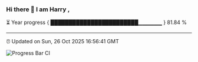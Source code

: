 ### Hi there 👋 I am Harry , 

⏳ Year progress { ████████████████████████▁▁▁▁▁▁ } 81.84 %

---

⏰ Updated on Sun, 26 Oct 2025 16:56:41 GMT

![Progress Bar CI](https://github.com/duykhang68/duykhang68/workflows/Progress%20Bar%20CI/badge.svg)
